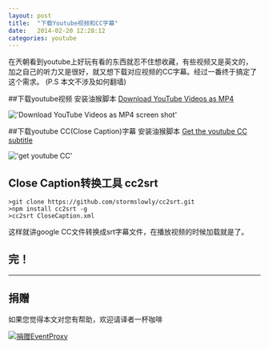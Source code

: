 ```yaml
---
layout: post
title:  "下载Youtube视频和CC字幕"
date:   2014-02-20 12:28:12
categories: youtube
---
```


在兲朝看到youtube上好玩有看的东西就忍不住想收藏，有些视频又是英文的，
加之自己的听力又是很好，就又想下载对应视频的CC字幕。经过一番终于搞定了这个需求。
(P.S 本文不涉及如何翻墙)


##下载youtube视频
安装油猴脚本 [Download YouTube Videos as MP4](http://userscripts.org/scripts/show/25105)

!['Download YouTube Videos as MP4  screen shot'](http://i.imgur.com/GyOQCe1.png)


##下载youtube CC(Close Caption)字幕
安装油猴脚本 [Get the youtube CC subtitle](http://userscripts.org/scripts/show/392036)

!['get youtube CC'](http://i.imgur.com/Wu2we0L.png)

## Close Caption转换工具 cc2srt

```
>git clone https://github.com/stormslowly/cc2srt.git
>npm install cc2srt -g
>cc2srt CloseCaption.xml
```

这样就讲google CC文件转换成srt字幕文件，在播放视频的时候加载就是了。

## 完！
----
## 捐赠
如果您觉得本文对您有帮助，欢迎请译者一杯咖啡

[![捐赠EventProxy](https://img.alipay.com/sys/personalprod/style/mc/btn-index.png)](https://me.alipay.com/shupengfei)
